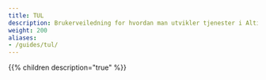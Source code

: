 ```yaml
---
title: TUL
description: Brukerveiledning for hvordan man utvikler tjenester i Altinn ved bruk av TUL (tjenesteutviklingsløsningen).
weight: 200
aliases:
- /guides/tul/
---
```


{{% children description="true" %}}

